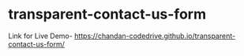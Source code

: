 # transparent-contact-us-form
Link for Live Demo- https://chandan-codedrive.github.io/transparent-contact-us-form/
